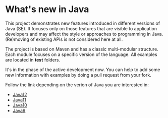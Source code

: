 # What's new in Java

This project demonstrates new features introduced in different versions of Java (SE). It focuses only on those features that are visible to application developers and may affect the style or approaches to programming in Java. (Re)moving of existing APIs is not considered here at all.

The project is based on Maven and has a classic multi-modular structure. Each module focuses on a specific version of the language. All examples are located in **test** folders.

It's in the phase of the active development now. You can help to add some new information with examples by doing a pull request from your fork.

Follow the link depending on the verion of Java you are interested in:
- [Java12](https://github.com/swsms/whats-new-in-java/tree/master/java12/src/test/java/org/avb/whatsnew/java12)
- [Java11](https://github.com/swsms/whats-new-in-java/tree/master/java11/src/test/java/org/avb/whatsnew/java11)
- [Java10](https://github.com/swsms/whats-new-in-java/tree/master/java10/src/test/java/org/avb/whatsnew/java10)
- [Java9](https://github.com/swsms/whats-new-in-java/tree/master/java9/src/test/java/org/avb/whatsnew/java9)
